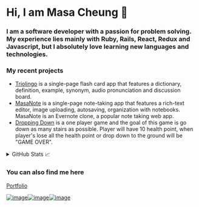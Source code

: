 # Hi, I am Masa Cheung 👋

### I am a software developer with a passion for problem solving. My experience lies mainly with Ruby, Rails, React, Redux and Javascript, but I absolutely love learning new languages and technologies.

### My recent projects
- [Triolingo](https://triolingo-mern.herokuapp.com/) is a single-page flash card app that features a dictionary, definition, example, synonym, audio pronunciation and discussion board.
- [MasaNote](https://masanote.herokuapp.com/#/) is a single-page note-taking app that features a rich-text editor, image uploading, autosaving, organization with notebooks. MasaNote is an Evernote clone, a popular note taking web app.
- [Dropping Down](https://masacheung.github.io/dropping_down/) is a one player game and the goal of this game is go down as many stairs as possible. Player will have 10 health point, when player's lose all the health point or drop down to the ground will be "GAME OVER".

<details closed>
   <summary>GitHub Stats 📈</summary>
    <br>
    [![GitHub stats](https://github-readme-stats.vercel.app/api?username=masacheung&count_private=true)](https://masanote.herokuapp.com/#/404)
</details>

### You can also find me here
[Portfolio](https://masacheung.github.io/portfolio/)

[![image](https://img.shields.io/badge/LinkedIn-0077B5?style=for-the-badge&logo=linkedin&logoColor=white)](https://www.linkedin.com/in/man-tat-masa-cheung-725b39b8/)[![image](https://img.shields.io/badge/Gmail-D14836?style=for-the-badge&logo=gmail&logoColor=white)](mailto:cheung.masa@gmail.com)[![image](https://img.shields.io/badge/AngelList-b6b9b9?style=for-the-badge&logo=AngelList&logoColor=black)](https://angel.co/u/man-tat-masa-cheung)


<!--
**masacheung/masacheung** is a ✨ _special_ ✨ repository because its `README.md` (this file) appears on your GitHub profile.

Here are some ideas to get you started:

- 🔭 I’m currently working on ...
- 🌱 I’m currently learning ...
- 👯 I’m looking to collaborate on ...
- 🤔 I’m looking for help with ...
- 💬 Ask me about ...
- 📫 How to reach me: ...
- 😄 Pronouns: ...
- ⚡ Fun fact: ...
-->
